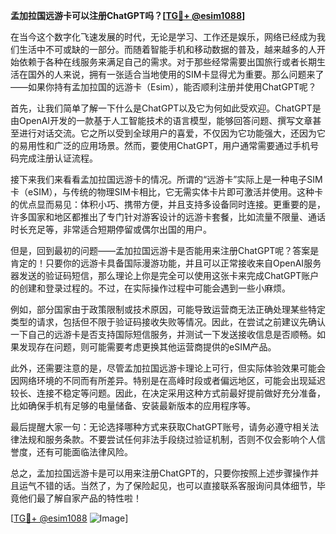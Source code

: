 **孟加拉国远游卡可以注册ChatGPT吗？[[TG💪+ @esim1088](https://t.me/s/esim1088)]**

在当今这个数字化飞速发展的时代，无论是学习、工作还是娱乐，网络已经成为我们生活中不可或缺的一部分。而随着智能手机和移动数据的普及，越来越多的人开始依赖于各种在线服务来满足自己的需求。对于那些经常需要出国旅行或者长期生活在国外的人来说，拥有一张适合当地使用的SIM卡显得尤为重要。那么问题来了——如果你持有孟加拉国的远游卡（Esim），能否顺利注册并使用ChatGPT呢？

首先，让我们简单了解一下什么是ChatGPT以及它为何如此受欢迎。ChatGPT是由OpenAI开发的一款基于人工智能技术的语言模型，能够回答问题、撰写文章甚至进行对话交流。它之所以受到全球用户的喜爱，不仅因为它功能强大，还因为它的易用性和广泛的应用场景。然而，要使用ChatGPT，用户通常需要通过手机号码完成注册认证流程。

接下来我们来看看孟加拉国远游卡的情况。所谓的“远游卡”实际上是一种电子SIM卡（eSIM），与传统的物理SIM卡相比，它无需实体卡片即可激活并使用。这种卡的优点显而易见：体积小巧、携带方便，并且支持多设备同时连接。更重要的是，许多国家和地区都推出了专门针对游客设计的远游卡套餐，比如流量不限量、通话时长充足等，非常适合短期停留或偶尔出国的用户。

但是，回到最初的问题——孟加拉国远游卡是否能用来注册ChatGPT呢？答案是肯定的！只要你的远游卡具备国际漫游功能，并且可以正常接收来自OpenAI服务器发送的验证码短信，那么理论上你是完全可以使用这张卡来完成ChatGPT账户的创建和登录过程的。不过，在实际操作过程中可能会遇到一些小麻烦。

例如，部分国家由于政策限制或技术原因，可能导致运营商无法正确处理某些特定类型的请求，包括但不限于验证码接收失败等情况。因此，在尝试之前建议先确认一下自己的远游卡是否支持国际短信服务，并测试一下发送接收信息是否顺畅。如果发现存在问题，则可能需要考虑更换其他运营商提供的eSIM产品。

此外，还需要注意的是，尽管孟加拉国远游卡理论上可行，但实际体验效果可能会因网络环境的不同而有所差异。特别是在高峰时段或者偏远地区，可能会出现延迟较长、连接不稳定等问题。因此，在决定采用这种方式前最好提前做好充分准备，比如确保手机有足够的电量储备、安装最新版本的应用程序等。

最后提醒大家一句：无论选择哪种方式来获取ChatGPT账号，请务必遵守相关法律法规和服务条款。不要尝试任何非法手段绕过验证机制，否则不仅会影响个人信誉度，还有可能面临法律风险。

总之，孟加拉国远游卡是可以用来注册ChatGPT的，只要你按照上述步骤操作并且运气不错的话。当然了，为了保险起见，也可以直接联系客服询问具体细节，毕竟他们最了解自家产品的特性啦！

[[TG💪+ @esim1088](https://t.me/s/esim1088) ![Image](https://i.postimg.cc/4NQfJmqS/Snipaste-2025-05-13-00-14-12.png)]